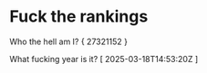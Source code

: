 # Fuck the rankings

Who the hell am I?
{ 27321152 }

What fucking year is it?
[ 2025-03-18T14:53:20Z ]
